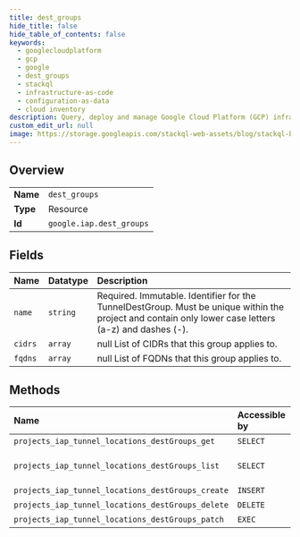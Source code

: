 ```yaml
---
title: dest_groups
hide_title: false
hide_table_of_contents: false
keywords:
  - googlecloudplatform
  - gcp
  - google
  - dest_groups
  - stackql
  - infrastructure-as-code
  - configuration-as-data
  - cloud inventory
description: Query, deploy and manage Google Cloud Platform (GCP) infrastructure and resources using SQL
custom_edit_url: null
image: https://storage.googleapis.com/stackql-web-assets/blog/stackql-blog-post-featured-image.png
---
```

  
    

## Overview
<table><tbody>
<tr><td><b>Name</b></td><td><code>dest_groups</code></td></tr>
<tr><td><b>Type</b></td><td>Resource</td></tr>
<tr><td><b>Id</b></td><td><code>google.iap.dest_groups</code></td></tr>
</tbody></table>

## Fields
| Name | Datatype | Description |
|:-----|:---------|:------------|
| `name` | `string` | Required. Immutable. Identifier for the TunnelDestGroup. Must be unique within the project and contain only lower case letters (a-z) and dashes (-). |
| `cidrs` | `array` | null List of CIDRs that this group applies to. |
| `fqdns` | `array` | null List of FQDNs that this group applies to. |
## Methods
| Name | Accessible by | Required Params | Description |
|:-----|:--------------|:----------------|:------------|
| `projects_iap_tunnel_locations_destGroups_get` | `SELECT` | `name` | Retrieves an existing TunnelDestGroup. |
| `projects_iap_tunnel_locations_destGroups_list` | `SELECT` | `parent` | Lists the existing TunnelDestGroups. To group across all locations, use a `-` as the location ID. For example: `/v1/projects/123/iap_tunnel/locations/-/destGroups` |
| `projects_iap_tunnel_locations_destGroups_create` | `INSERT` | `parent` | Creates a new TunnelDestGroup. |
| `projects_iap_tunnel_locations_destGroups_delete` | `DELETE` | `name` | Deletes a TunnelDestGroup. |
| `projects_iap_tunnel_locations_destGroups_patch` | `EXEC` | `name` | Updates a TunnelDestGroup. |
